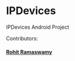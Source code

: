 # IPDevices
IPDevices Android Project

Contributors:
#### [Rohit Ramaswamy](https://github.com/roh-7)
